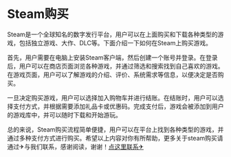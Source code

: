 # Steam购买

Steam是一个全球知名的数字发行平台，用户可以在上面购买和下载各种类型的游戏，包括独立游戏、大作、DLC等。下面介绍一下如何在Steam上购买游戏。

首先，用户需要在电脑上安装Steam客户端，然后创建一个账号并登录。在登录后，用户可以在商店页面浏览各种游戏，并通过筛选和搜索找到自己喜欢的游戏。在游戏页面，用户可以了解游戏的介绍、评价、系统需求等信息，以便决定是否购买。

一旦决定购买游戏，用户可以选择加入购物车并进行结账。在结账时，用户可以选择支付方式，并根据需要添加礼品卡或优惠码。完成支付后，游戏会被添加到用户的游戏库中，并可以随时下载和开始游玩。

总的来说，Steam购买流程简单便捷，用户可以在平台上找到各种类型的游戏，并通过多种支付方式进行购买。希望以上内容对你有所帮助，更多关于steam购买请通过✈与我们联系，感谢阅读，谢谢！[点这里联系✈](https://add.k02.cc)